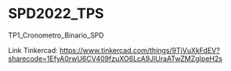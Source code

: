 # SPD2022_TPS
TP1_Cronometro_Binario_SPD

Link Tinkercad:
https://www.tinkercad.com/things/9TjVuXkFdEV?sharecode=1EfyA0rwU6CV409fzuXO6LcA9JlUraATwZMZgIpeH2s

